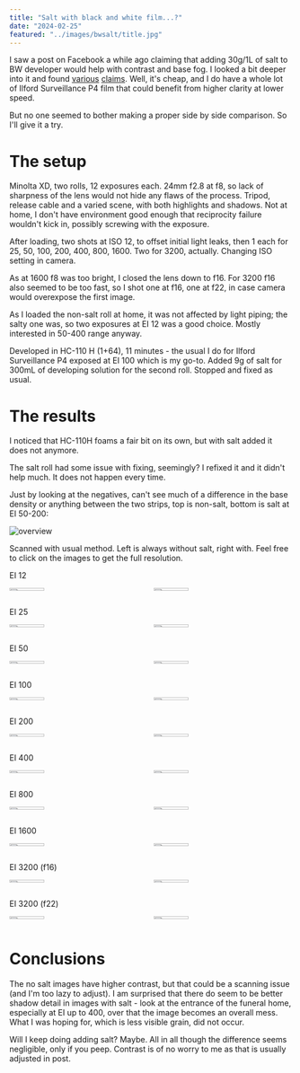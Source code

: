 ```yaml
---
title: "Salt with black and white film...?"
date: "2024-02-25"
featured: "../images/bwsalt/title.jpg"
---
```


I saw a post on Facebook a while ago claiming that adding 30g/1L of salt to BW developer would help with contrast and base fog. I looked a bit deeper into it and found [various](https://www.photo.net/forums/topic/398567-common-salt-developer/) [claims](https://www.photrio.com/forum/threads/mixin-salt-ito-developer.157088/). Well, it's cheap, and I do have a whole lot of Ilford Surveillance P4 film that could benefit from higher clarity at lower speed.

But no one seemed to bother making a proper side by side comparison. So I'll give it a try.

# The setup

Minolta XD, two rolls, 12 exposures each. 24mm f2.8 at f8, so lack of sharpness of the lens would not hide any flaws of the process. Tripod, release cable and a varied scene, with both highlights and shadows. Not at home, I don't have environment good enough that reciprocity failure wouldn't kick in, possibly screwing with the exposure.

After loading, two shots at ISO 12, to offset initial light leaks, then 1 each for 25, 50, 100, 200, 400, 800, 1600. Two for 3200, actually. Changing ISO setting in camera.

As at 1600 f8 was too bright, I closed the lens down to f16. For 3200 f16 also seemed to be too fast, so I shot one at f16, one at f22, in case camera would overexpose the first image.

As I loaded the non-salt roll at home, it was not affected by light piping; the salty one was, so two exposures at EI 12 was a good choice. Mostly interested in 50-400 range anyway.

Developed in HC-110 H (1+64), 11 minutes - the usual I do for Ilford Surveillance P4 exposed at EI 100 which is my go-to. Added 9g of salt for 300mL of developing solution for the second roll. Stopped and fixed as usual.

# The results

I noticed that HC-110H foams a fair bit on its own, but with salt added it does not anymore.

The salt roll had some issue with fixing, seemingly? I refixed it and it didn't help much. It does not happen every time.

Just by looking at the negatives, can't see much of a difference in the base density or anything between the two strips, top is non-salt, bottom is salt at EI 50-200:

![overview](../images/bwsalt/overview.jpg)

Scanned with usual method. Left is always without salt, right with. Feel free to click on the images to get the full resolution.

EI 12

<div style="display:flex">
     <div style="flex:1;padding-left;">
          <img src="../images/bwsalt/NoSalt-12.jpg" width="50%"/>
     </div>
     <div style="flex:1;padding-left:10px;">
          <img src="../images/bwsalt/Salt-12.jpg" width="50%"/>
     </div>
</div>

EI 25

<div style="display:flex">
     <div style="flex:1;padding-left;">
          <img src="../images/bwsalt/NoSalt-25.jpg" width="50%"/>
     </div>
     <div style="flex:1;padding-left:10px;">
          <img src="../images/bwsalt/Salt-25.jpg" width="50%"/>
     </div>
</div>

EI 50

<div style="display:flex">
     <div style="flex:1;padding-left;">
          <img src="../images/bwsalt/NoSalt-50.jpg" width="50%"/>
     </div>
     <div style="flex:1;padding-left:10px;">
          <img src="../images/bwsalt/Salt-50.jpg" width="50%"/>
     </div>
</div>

EI 100

<div style="display:flex">
     <div style="flex:1;padding-left;">
          <img src="../images/bwsalt/NoSalt-100.jpg" width="50%"/>
     </div>
     <div style="flex:1;padding-left:10px;">
          <img src="../images/bwsalt/Salt-100.jpg" width="50%"/>
     </div>
</div>

EI 200

<div style="display:flex">
     <div style="flex:1;padding-left;">
          <img src="../images/bwsalt/NoSalt-200.jpg" width="50%"/>
     </div>
     <div style="flex:1;padding-left:10px;">
          <img src="../images/bwsalt/Salt-200.jpg" width="50%"/>
     </div>
</div>

EI 400

<div style="display:flex">
     <div style="flex:1;padding-left;">
          <img src="../images/bwsalt/NoSalt-400.jpg" width="50%"/>
     </div>
     <div style="flex:1;padding-left:10px;">
          <img src="../images/bwsalt/Salt-400.jpg" width="50%"/>
     </div>
</div>

EI 800

<div style="display:flex">
     <div style="flex:1;padding-left;">
          <img src="../images/bwsalt/NoSalt-800.jpg" width="50%"/>
     </div>
     <div style="flex:1;padding-left:10px;">
          <img src="../images/bwsalt/Salt-800.jpg" width="50%"/>
     </div>
</div>

EI 1600

<div style="display:flex">
     <div style="flex:1;padding-left;">
          <img src="../images/bwsalt/NoSalt-1600.jpg" width="50%"/>
     </div>
     <div style="flex:1;padding-left:10px;">
          <img src="../images/bwsalt/Salt-1600.jpg" width="50%"/>
     </div>
</div>

EI 3200 (f16)

<div style="display:flex">
     <div style="flex:1;padding-left;">
          <img src="../images/bwsalt/NoSalt-3200.jpg" width="50%"/>
     </div>
     <div style="flex:1;padding-left:10px;">
          <img src="../images/bwsalt/Salt-3200.jpg" width="50%"/>
     </div>
</div>

EI 3200 (f22)

<div style="display:flex">
     <div style="flex:1;padding-left;">
          <img src="../images/bwsalt/NoSalt-3200f22.jpg" width="50%"/>
     </div>
     <div style="flex:1;padding-left:10px;">
          <img src="../images/bwsalt/Salt-3200f22.jpg" width="50%"/>
     </div>
</div>

# Conclusions

The no salt images have higher contrast, but that could be a scanning issue (and I'm too lazy to adjust). I am surprised that there do seem to be better shadow detail in images with salt - look at the entrance of the funeral home, especially at EI up to 400, over that the image becomes an overall mess. What I was hoping for, which is less visible grain, did not occur.

Will I keep doing adding salt? Maybe. All in all though the difference seems negligible, only if you peep. Contrast is of no worry to me as that is usually adjusted in post.